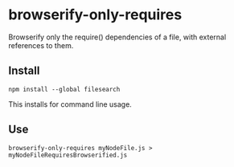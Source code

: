 # browserify-only-requires
Browserify only the require() dependencies of a file, with external references to them.

## Install

`npm install --global filesearch`

This installs for command line usage.

## Use

`browserify-only-requires myNodeFile.js > myNodeFileRequiresBrowserified.js`
